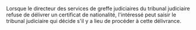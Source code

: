 Lorsque le directeur des services de greffe judiciaires du tribunal judiciaire refuse de délivrer un certificat de nationalité, l'intéressé peut saisir le tribunal judiciaire qui décide s'il y a lieu de procéder à cette délivrance.
